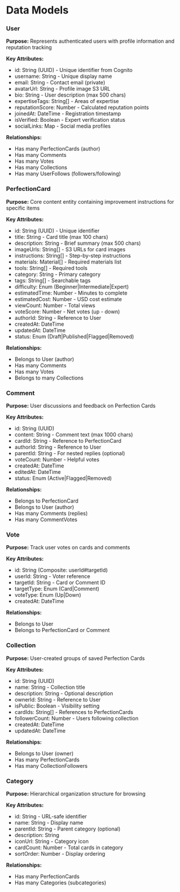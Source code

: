 # Data Models

### User

**Purpose:** Represents authenticated users with profile information and reputation tracking

**Key Attributes:**

- id: String (UUID) - Unique identifier from Cognito
- username: String - Unique display name
- email: String - Contact email (private)
- avatarUrl: String - Profile image S3 URL
- bio: String - User description (max 500 chars)
- expertiseTags: String[] - Areas of expertise
- reputationScore: Number - Calculated reputation points
- joinedAt: DateTime - Registration timestamp
- isVerified: Boolean - Expert verification status
- socialLinks: Map - Social media profiles

**Relationships:**

- Has many PerfectionCards (author)
- Has many Comments
- Has many Votes
- Has many Collections
- Has many UserFollows (followers/following)

### PerfectionCard

**Purpose:** Core content entity containing improvement instructions for specific items

**Key Attributes:**

- id: String (UUID) - Unique identifier
- title: String - Card title (max 100 chars)
- description: String - Brief summary (max 500 chars)
- imageUrls: String[] - S3 URLs for card images
- instructions: String[] - Step-by-step instructions
- materials: Material[] - Required materials list
- tools: String[] - Required tools
- category: String - Primary category
- tags: String[] - Searchable tags
- difficulty: Enum (Beginner|Intermediate|Expert)
- estimatedTime: Number - Minutes to complete
- estimatedCost: Number - USD cost estimate
- viewCount: Number - Total views
- voteScore: Number - Net votes (up - down)
- authorId: String - Reference to User
- createdAt: DateTime
- updatedAt: DateTime
- status: Enum (Draft|Published|Flagged|Removed)

**Relationships:**

- Belongs to User (author)
- Has many Comments
- Has many Votes
- Belongs to many Collections

### Comment

**Purpose:** User discussions and feedback on Perfection Cards

**Key Attributes:**

- id: String (UUID)
- content: String - Comment text (max 1000 chars)
- cardId: String - Reference to PerfectionCard
- authorId: String - Reference to User
- parentId: String - For nested replies (optional)
- voteCount: Number - Helpful votes
- createdAt: DateTime
- editedAt: DateTime
- status: Enum (Active|Flagged|Removed)

**Relationships:**

- Belongs to PerfectionCard
- Belongs to User (author)
- Has many Comments (replies)
- Has many CommentVotes

### Vote

**Purpose:** Track user votes on cards and comments

**Key Attributes:**

- id: String (Composite: userId#targetId)
- userId: String - Voter reference
- targetId: String - Card or Comment ID
- targetType: Enum (Card|Comment)
- voteType: Enum (Up|Down)
- createdAt: DateTime

**Relationships:**

- Belongs to User
- Belongs to PerfectionCard or Comment

### Collection

**Purpose:** User-created groups of saved Perfection Cards

**Key Attributes:**

- id: String (UUID)
- name: String - Collection title
- description: String - Optional description
- ownerId: String - Reference to User
- isPublic: Boolean - Visibility setting
- cardIds: String[] - References to PerfectionCards
- followerCount: Number - Users following collection
- createdAt: DateTime
- updatedAt: DateTime

**Relationships:**

- Belongs to User (owner)
- Has many PerfectionCards
- Has many CollectionFollowers

### Category

**Purpose:** Hierarchical organization structure for browsing

**Key Attributes:**

- id: String - URL-safe identifier
- name: String - Display name
- parentId: String - Parent category (optional)
- description: String
- iconUrl: String - Category icon
- cardCount: Number - Total cards in category
- sortOrder: Number - Display ordering

**Relationships:**

- Has many PerfectionCards
- Has many Categories (subcategories)
